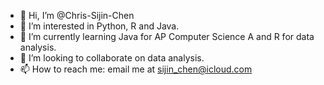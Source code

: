 - 👋 Hi, I’m @Chris-Sijin-Chen
- 👀 I’m interested in Python, R and Java.
- 🌱 I’m currently learning Java for AP Computer Science A and R for data analysis.
- 💞️ I’m looking to collaborate on data analysis.
- 📫 How to reach me: email me at sijin_chen@icloud.com

<!---
Chris-Sijin-Chen/Chris-Sijin-Chen is a ✨ special ✨ repository because its `README.md` (this file) appears on your GitHub profile.
You can click the Preview link to take a look at your changes.
--->

